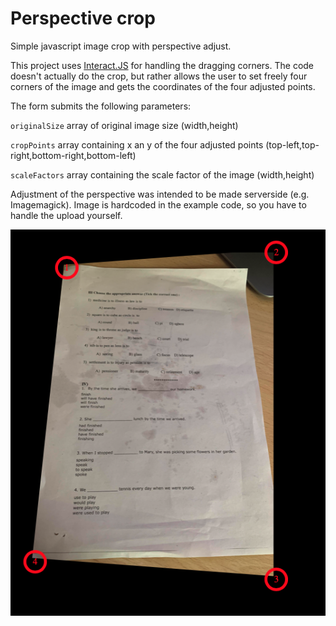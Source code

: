 # Perspective crop
Simple javascript image crop with perspective adjust.

This project uses [Interact.JS](https://github.com/taye/interact.js) for handling the dragging corners. The code doesn't actually do the crop, but rather allows the user to set freely four corners of the image and gets the coordinates of the four adjusted points. 


The form submits the following parameters:

`originalSize`  array of original image size (width,height)

`cropPoints`  array containing x an y of the four adjusted points (top-left,top-right,bottom-right,bottom-left)

`scaleFactors`  array containing the scale factor of the image (width,height)


Adjustment of the perspective was intended to be made serverside (e.g. Imagemagick). Image is hardcoded in the example code, so you have to handle the upload yourself.


![perspective crop image javascript](example.png "Interface")
